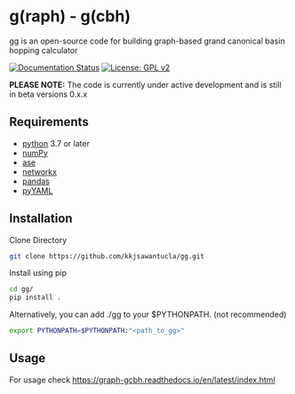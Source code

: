 
# g(raph) - g(cbh)

gg is an open-source code for building graph-based grand canonical basin hopping calculator

[![Documentation Status](https://readthedocs.org/projects/graph-gcbh/badge/?version=latest)](https://graph-gcbh.readthedocs.io/en/latest/?badge=latest)
[![License: GPL v2](https://img.shields.io/badge/License-GPL_v2-blue.svg)](https://www.gnu.org/licenses/old-licenses/gpl-2.0.en.html)

**PLEASE NOTE:** The code is currently under active development and is still in beta versions 0.x.x

## Requirements
- [python](https://www.python.org/) 3.7  or later
- [numPy](https://numpy.org/doc/stable/reference/)
- [ase](https://wiki.fysik.dtu.dk/ase/)
- [networkx](https://networkx.org/)
- [pandas](https://pandas.pydata.org/)
- [pyYAML](https://pyyaml.org/)

## Installation
Clone Directory
~~~bash
git clone https://github.com/kkjsawantucla/gg.git
~~~

Install using pip
~~~bash
cd gg/
pip install .
~~~

Alternatively, you can add ./gg to your $PYTHONPATH. (not recommended)
~~~bash
export PYTHONPATH=$PYTHONPATH:"<path_to_gg>"
~~~

## Usage
For usage check https://graph-gcbh.readthedocs.io/en/latest/index.html
